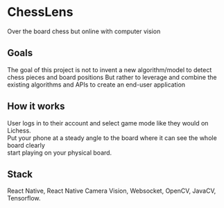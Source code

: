 # ChessLens
Over the board chess but online with computer vision
## Goals
The goal of this project is not to invent a new algorithm/model to detect chess pieces and board positions But rather to leverage and combine the existing algorithms and APIs to create
an end-user application
## How it works
User logs in to their account and select game mode like they would on Lichess. <br/>
Put your phone at a steady angle to the board where it can see the whole board clearly <br/>
start playing on your physical board.
## Stack
React Native, React Native Camera Vision, Websocket, OpenCV, JavaCV, Tensorflow.
